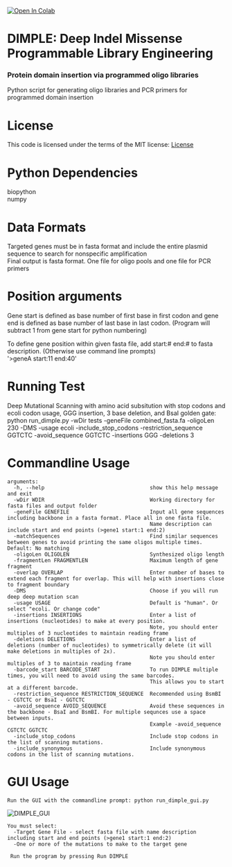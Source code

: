 [![Open In Colab](https://colab.research.google.com/assets/colab-badge.svg)](https://colab.research.google.com/github/coywil26/DIMPLE/blob/master/DIMPLE.ipynb)
# DIMPLE: Deep Indel Missense Programmable Library Engineering
### Protein domain insertion via programmed oligo libraries
Python script for generating oligo libraries and PCR primers for programmed domain insertion

# License

This code is licensed under the terms of the MIT license: 
[License](License.txt)

# Python Dependencies
biopython <br />
numpy

# Data Formats
Targeted genes must be in fasta format and include the entire plasmid sequence to search for nonspecific amplification <br />
Final output is fasta format. One file for oligo pools and one file for PCR primers

# Position arguments
Gene start is defined as base number of first base in first codon and gene end is defined as base number of last base in last codon.
(Program will subtract 1 from gene start for python numbering)

To define gene position within given fasta file, add start:# end:# to fasta description. (Otherwise use command line prompts) <br />
'>geneA start:11 end:40'

# Running Test
Deep Mutational Scanning with amino acid subsitution with stop codons and ecoli codon usage, GGG insertion, 3 base deletion, and BsaI golden gate: <br />
python run_dimple.py -wDir tests -geneFile combined_fasta.fa -oligoLen 230 -DMS -usage ecoli -include_stop_codons -restriction_sequence GGTCTC -avoid_sequence GGTCTC -insertions GGG -deletions 3

# Commandline Usage
```
arguments:
  -h, --help                                  show this help message and exit
  -wDir WDIR                                  Working directory for fasta files and output folder
  -geneFile GENEFILE                          Input all gene sequences including backbone in a fasta format. Place all in one fasta file. 
                                              Name description can include start and end points (>gene1 start:1 end:2)
  -matchSequences                             Find similar sequences between genes to avoid printing the same oligos multiple times. Default: No matching
  -oligoLen OLIGOLEN                          Synthesized oligo length
  -fragmentLen FRAGMENTLEN                    Maximum length of gene fragment
  -overlap OVERLAP                            Enter number of bases to extend each fragment for overlap. This will help with insertions close to fragment boundary
  -DMS                                        Choose if you will run deep deep mutation scan
  -usage USAGE                                Default is "human". Or select "ecoli. Or change code"
  -insertions INSERTIONS                      Enter a list of insertions (nucleotides) to make at every position. 
                                              Note, you should enter multiples of 3 nucleotides to maintain reading frame
  -deletions DELETIONS                        Enter a list of deletions (number of nucleotides) to symmetrically delete (it will make deletions in multiples of 2x). 
                                              Note you should enter multiples of 3 to maintain reading frame
  -barcode_start BARCODE_START                To run DIMPLE multiple times, you will need to avoid using the same barcodes. 
                                              This allows you to start at a different barcode.
  -restriction_sequence RESTRICTION_SEQUENCE  Recommended using BsmBI - CGTCTC or BsaI - GGTCTC
  -avoid_sequence AVOID_SEQUENCE              Avoid these sequences in the backbone - BsaI and BsmBI. For multiple sequnces use a space between inputs. 
                                              Example -avoid_sequence CGTCTC GGTCTC
  -include_stop_codons                        Include stop codons in the list of scanning mutations.
  -include_synonymous                         Include synonymous codons in the list of scanning mutations.
```

# GUI Usage
```
Run the GUI with the commandline prompt: python run_dimple_gui.py
```
![DIMPLE_GUI](https://user-images.githubusercontent.com/25623801/229153990-dc4a82e8-31f7-4914-b078-fbdb8c855761.png)
```
You must select:
  -Target Gene File - select fasta file with name description including start and end points (>gene1 start:1 end:2)
  -One or more of the mutations to make to the target gene
  
 Run the program by pressing Run DIMPLE
```
